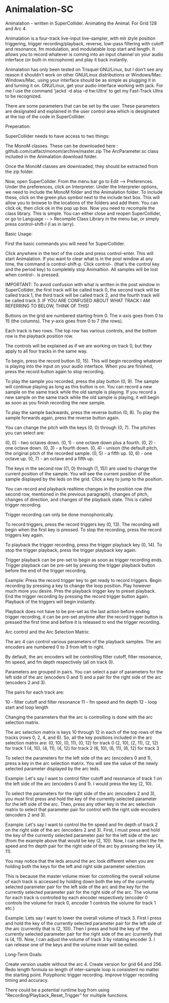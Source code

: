 ﻿# Animalation-SC

Animalation - written in SuperCollider. 
Animating the Animal.
For Grid 128 and Arc 4.

Animalation is a four-track live-input live-sampler, with mlr style position 
triggering, trigger recording/playback, reverse, low-pass filtering with 
cutoff and resonance, fm modulation, and modulatable loop start and length. 
It allows you to record whatever is coming into an input channel on your 
audio interface (or built-in microphone) and play it back instantly.


Animalation has only been tested on Trisquel GNU/Linux, but I don't see 
any reason it shouldn't work on other GNU/Linux distributions or Windows/Mac. 
Windows/Mac, using your interface should be as simple as plugging it in and turning it on.
GNU/Linux, get your audio interface working with jack. 
For me I use the command 'jackd -d alsa -d hw:Ultra' to get my Fast-Track Ultra to be recognized.

There are some parameters that can be set by the user.
These parameters are designated and explained in the user control area
which is desiginated at the top of the code in SuperCollider.


Preperation:

SuperCollider needs to have access to two things:

The MonoM classes. These can be downloaded here : github.com/catfact/monom/archive/master.zip
The ArcParameter.sc class included in the Animalation download folder.

Once the MonoM classes are downloaded, they should be extracted from the zip folder.

Now, open SuperCollder. From the menu bar go to Edit --> Preferences.
Under the preferences, click on Interpreter.
Under the Interpreter options, we need to include the MonoM folder and
the Animalation folder.
To include these, click on the green plus symbol next to the include
text box. This will allow you to browse to the locations of the folders
and add them.
You can click ok, then click ok in the pop up box.
Now you need to recompile the class library. This is simple.
You can either close and reopen SuperCollider, or go to 
Language -- > Recompile Class Library in the menu bar,
or simply press control-shift-l (l as in larry). 


Basic Usage:

First the basic commands you will need for SuperCollider.

Click anywhere in the text of the code and press control-enter. This will start Animalation.
If you want to clear what is in the post window at any time, the command is control-shift-p.
Click control-. (that's the control key and the period key) to completely stop Animaltion.
All samples will be lost when control-. is pressed.

IMPORTANT: To avoid confusion with what is written in the post window in SuperCollider, 
the first track will be called track 0, the second track will
be called track 1, the third track will be called track 2, and 
the fourth track will be called track 3.
IF YOU ARE CONFUSED ABOUT WHAT TRACK I AM REFERRING TO BELOW,
THINK OF THIS!

Buttons on the grid are numbered starting from 0.
The x-axis goes from 0 to 15 (the columns).
The y-axis goes from 0 to 7 (the rows).

Each track is two rows. 
The top row has various controls, and the bottom row is the playback position row.

The controls will be explained as if we are working on track 0,
but they apply to all four tracks in the same way.

To begin, press the record button (0, 15). 
This will begin recording whatever is playing into the input on your audio interface.
When you are finished, press the record button again to stop recording.

To play the sample you recorded, press the play button (0, 9).
The sample will continue playing as long as this button is on.
You can record a new sample on the same track while the old sample is playing.
If you record a new sample on the same track while the old sample is playing,
it will begin as soon as you finish recording the new sample.

To play the sample backwards, press the reverse button (0, 8).
To play the sample forwards again, press the reverse button again.

You can change the pitch with the keys (0, 0) through (0, 7).
The pitches you can select are:

(0, 0) - two octaves down.
(0, 1) - one octave down plus a fourth.
(0, 2) - one octave down.
(0, 3) - a fourth down.
(0, 4) - unison (the default pitch, the original pitch of the recorded sample.
(0, 5) - a fifth up.
(0, 6) - one octave up.
(0, 7) - an octave and a fifth up.

The keys in the second row ((1, 0) through (1, 15)) are used to change the
current position of the sample. You will see the current position of the sample
displayed by the leds on the grid. Click a key to jump to the position.

You can record and playback realtime changes in the position row (the second row, 
mentioned in the previous paragraph), changes of pitch, changes of direction, 
and changes of the playback state. This is called trigger recording.

Trigger recording can only be done monophonically.

To record triggers, press the record triggers key (0, 13).
The recording will begin when the first key is pressed.
To stop the recording, press the record triggers key again.

To playback the trigger recording, press the trigger playback key (0, 14).
To stop the trigger playback, press the trigger playback key again.   

Trigger playback can be pre-set to begin as soon as trigger recording ends.
Trigger playback can be pre-set by pressing the trigger playback button
before the end of the trigger recording.

Example: 
Press the record trigger key to get ready to record triggers.
Begin recording by pressing a key to change the loop position.
Play however much more you desire.
Pres the playback trigger key to preset playback.
End the trigger recording by pressing the record trigger button again.
Playback of the triggers will begin instantly.

Playback does not have to be pre-set as the last action before ending trigger recording,
it can be pre-set anytime after the record trigger button is pressed the first time
and before it is released to end the trigger recording.

  
Arc control and the Arc Selection Matrix:


The arc 4 can control various parameters of the playback samples.
The arc encoders are numbered 0 to 3 from left to right.

By default, the arc encoders will be controlling filter cutoff, filter resonance,
fm speed, and fm depth respectively (all on track 0).

Parameters are grouped in pairs. 
You can select a pair of parameters for the left side
of the arc (encoders 0 and 1) and a pair for the right side of the arc (encoders 2 and 3).

The pairs for each track are:

10 - filter cutoff and filter resonance
11 - fm speed and fm depth
12 - loop start and loop length

Changing the parameters that the arc is controlling is done with the arc selection matrix.

The arc selection matrix is keys 10 through 12 in each of the 
top rows of the tracks (rows 0, 2, 4, and 6).
So, all the key positions included in the arc selection matrix are:
(0, 10), (0, 11), (0, 12) for track 0
(2, 10), (2, 11), (2, 12) for track 1
(4, 10), (4, 11), (4, 12) for track 2
(6, 10), (6, 11), (6, 12) for track 3

To select the parameters for the left side of the arc (encoders 0 and 1), press a key in 
the arc selection matrix. You will see the value of the newly selected parameter displayed
by the arc leds.

Example:
Let's say I want to control filter cutoff and resonance of track 1 on 
the left side of the arc (encoders 0 and 1).
I would press the key (2, 10).

To select the parameters for the right side of the arc (encoders 2 and 3), 
you must first press and hold the key of the currently selected parameter for
the left side of the arc. Then, press any other key in the arc selection matrix to 
select that parameter pair for control with the right side encoders (encoders 2 and 3).

Example:
Let's say I want to control the fm speed and fm depth of track 2 on the 
right side of the arc (encoders 2 and 3).
First, I must press and hold the key of the currently selected parameter pair
for the left side of the arc (from the example above that would be key (2, 10)).
Now, I can select the fm speed and fm depth pair for the right side of the arc
by pressing the key (4, 11). 

You may notice that the leds around the arc look different when you are 
holding both the keys for the left and right side parameter selection.

This is because the master volume mixer for controlling the overall 
volume of each track is accessed by holding down both the key of the 
currently selected parameter pair for the left side of the arc
and the key for the currently selected parameter pair for the right
side of the arc. The volume for each track is controlled by each
encoder respectively (encoder 0 controls the volume for track 0,
encoder 1 controls the volume for track 1 etc.)

Example:
Lets say I want to lower the overall volume of track 3.
First I press and hold the key of the currently selected parameter pair 
for the left side of the arc (currently that is (2, 10)).
Then I press and hold the key of the currently selected parameter pair
for the right side of the arc (currently that is (4, 11).
Now, I can adjust the volume of track 3 by rotating encoder 3.
I can release one of the keys and the volume mixer will be exited.



Long-Term Goals:

Create version usable without the arc 4.
Create version for grid 64 and 256.
Redo length formula so length of inter-sample loop is consistent no matter the starting point.
Polyphonic trigger recording.
Improve trigger recording timing and accuracy.

There could be a potential runtime bug from using "Recording/Playback_Reset_Trigger" for multiple functions.
